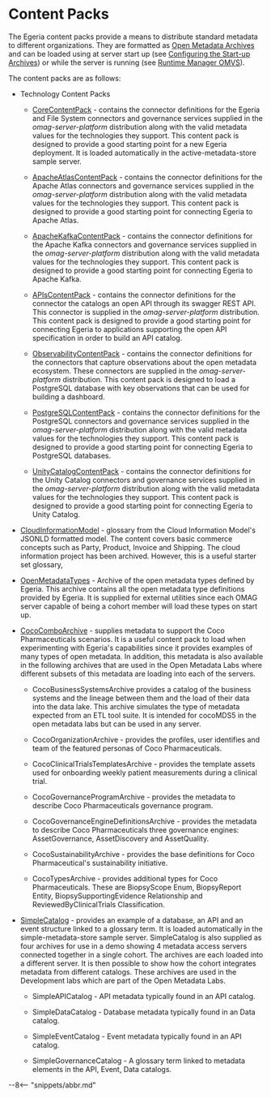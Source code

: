 <!-- SPDX-License-Identifier: CC-BY-4.0 -->
<!-- Copyright Contributors to the Egeria project. -->

# Content Packs

The Egeria content packs provide a means to distribute standard metadata to different organizations. They are formatted as [Open Metadata Archives](/concepts/open-metadata-archive) and can be loaded using at server start up (see [Configuring the Start-up Archives](/guides/admin/servers/by-server-type/configuring-a-metadata-access-store)) or while the server is running (see [Runtime Manager OMVS](/services/omvs/runtime-manager/overview)).

The content packs are as follows:

* Technology Content Packs

    * [CoreContentPack](/content-packs/core-content-pack/overview) - contains the connector definitions for the Egeria and File System connectors and governance services supplied in the *omag-server-platform* distribution along with the valid metadata values for the technologies they support. This content pack is designed to provide a good starting point for a new Egeria deployment. It is loaded automatically in the active-metadata-store sample server.
  
    * [ApacheAtlasContentPack](/content-packs/apache-atlas-content-pack/overview) - contains the connector definitions for the Apache Atlas connectors and governance services supplied in the *omag-server-platform* distribution along with the valid metadata values for the technologies they support. This content pack is designed to provide a good starting point for connecting Egeria to Apache Atlas. 
  
    * [ApacheKafkaContentPack](/content-packs/apache-kafka-content-pack/overview) - contains the connector definitions for the Apache Kafka connectors and governance services supplied in the *omag-server-platform* distribution along with the valid metadata values for the technologies they support. This content pack is designed to provide a good starting point for connecting Egeria to Apache Kafka.

    * [APIsContentPack](/content-packs/apis-content-pack/overview) - contains the connector definitions for the connector the catalogs an open API through its swagger REST API.  This connector is supplied in the *omag-server-platform* distribution. This content pack is designed to provide a good starting point for connecting Egeria to applications supporting the open API specification in order to build an API catalog.
  
    * [ObservabilityContentPack](/content-packs/observability-content-pack/overview) - contains the connector definitions for the connectors that capture observations about the open metadata ecosystem.  These connectors are supplied in the *omag-server-platform* distribution. This content pack is designed to load a PostgreSQL database with key observations that can be used for building a dashboard.
  
    * [PostgreSQLContentPack](/content-packs/postgres-content-pack/overview) - contains the connector definitions for the PostgreSQL connectors and governance services supplied in the *omag-server-platform* distribution along with the valid metadata values for the technologies they support. This content pack is designed to provide a good starting point for connecting Egeria to PostgreSQL databases.
  
    * [UnityCatalogContentPack](/content-packs/unity-catalog-content-pack/overview) - contains the connector definitions for the Unity Catalog connectors and governance services supplied in the *omag-server-platform* distribution along with the valid metadata values for the technologies they support. This content pack is designed to provide a good starting point for connecting Egeria to Unity Catalog.
 
* [CloudInformationModel](/content-packs/cim-content-pack/overview) - glossary from the Cloud Information Model's JSONLD formatted model. The content covers basic commerce concepts such as Party, Product, Invoice and Shipping. The cloud information project has been archived. However, this is a useful starter set glossary,

* [OpenMetadataTypes](/content-packs/types-content-pack/overview) - Archive of the open metadata types defined by Egeria. This archive contains all the open metadata type definitions provided by Egeria. It is supplied for external utilities since each OMAG server capable of being a cohort member will load these types on start up.

* [CocoComboArchive](/content-packs/coco-content-pack/overview) - supplies metadata to support the Coco Pharmaceuticals scenarios. It is a useful content pack to load when experimenting with Egeria's capabilities since it provides examples of many types of open metadata. In addition, this metadata is also available in the following archives that are used in the Open Metadata Labs where different subsets of this metadata are loading into each of the servers.

    *  CocoBusinessSystemsArchive provides a catalog of the business systems and the lineage between them and the load of their data into the data lake. This archive simulates the type of metadata expected from an ETL tool suite. It is intended for cocoMDS5 in the open metadata labs but can be used in any server.

    *  CocoOrganizationArchive - provides the profiles, user identifies and team of the featured personas of Coco Pharmaceuticals.

    *  CocoClinicalTrialsTemplatesArchive - provides the template assets used for onboarding weekly patient measurements during a clinical trial.

    *  CocoGovernanceProgramArchive - provides the metadata to describe Coco Pharmaceuticals governance program.

    *  CocoGovernanceEngineDefinitionsArchive - provides the metadata to describe Coco Pharmaceuticals three governance engines: AssetGovernance, AssetDiscovery and AssetQuality.

    *  CocoSustainabilityArchive - provides the base definitions for Coco Pharmaceutical's sustainability initiative.

    *  CocoTypesArchive - provides additional types for Coco Pharmaceuticals. These are BiopsyScope Enum, BiopsyReport Entity, BiopsySupportingEvidence Relationship and ReviewedByClinicalTrials Classification.

* [SimpleCatalog](/content-packs/simple-content-pack/overview) - provides an example of a database, an API and an event structure linked to a glossary term. It is loaded automatically in the simple-metadata-store sample server. SimpleCatalog is also supplied as four archives for use in a demo showing 4 metadata access servers connected together in a single cohort. The archives are each loaded into a different server. It is then possible to show how the cohort integrates metadata from different catalogs. These archives are used in the Development labs which are part of the Open Metadata Labs.

    *  SimpleAPICatalog - API metadata typically found in an API catalog.

    *  SimpleDataCatalog - Database metadata typically found in an Data catalog.

    *  SimpleEventCatalog - Event metadata typically found in an API catalog.

    *  SimpleGovernanceCatalog - A glossary term linked to metadata elements in the API, Event, Data catalogs.


--8<-- "snippets/abbr.md"